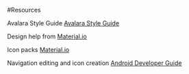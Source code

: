 #Resources

Avalara Style Guide [Avalara Style Guide](http://styleguide.avalara.com/)

Design help from [Material.io](https://material.io/design/)

Icon packs [Material.io](https://material.io/tools/icons/?style=baseline)

Navigation editing and icon creation [Android Developer Guide](https://developer.android.com/studio/write/image-asset-studio)